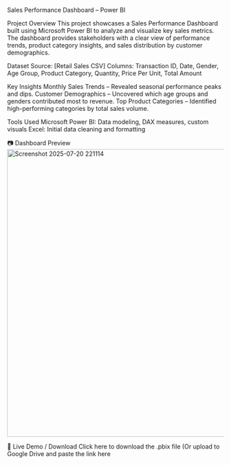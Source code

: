 Sales Performance Dashboard – Power BI

Project Overview
This project showcases a Sales Performance Dashboard built using Microsoft Power BI to analyze and visualize key sales metrics. The dashboard provides stakeholders with a clear view of performance trends, product category insights, and sales distribution by customer demographics.

Dataset
Source: [Retail Sales CSV]
Columns: Transaction ID, Date, Gender, Age Group, Product Category, Quantity, Price Per Unit, Total Amount

Key Insights
Monthly Sales Trends – Revealed seasonal performance peaks and dips.
Customer Demographics – Uncovered which age groups and genders contributed most to revenue.
Top Product Categories – Identified high-performing categories by total sales volume.

Tools Used
Microsoft Power BI: Data modeling, DAX measures, custom visuals
Excel: Initial data cleaning and formatting

📷 Dashboard Preview
<img width="1162" height="668" alt="Screenshot 2025-07-20 221114" src="https://github.com/user-attachments/assets/d0cc3043-dd17-403f-bbe8-c027615d1361" />

🔗 Live Demo / Download
Click here to download the .pbix file
(Or upload to Google Drive and paste the link here
